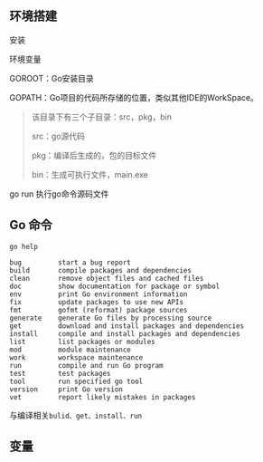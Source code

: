 ## 环境搭建

安装

环境变量

GOROOT：Go安装目录

GOPATH：Go项目的代码所存储的位置，类似其他IDE的WorkSpace。

> 该目录下有三个子目录：src，pkg，bin
>
> src：go源代码
>
> pkg：编译后生成的，包的目标文件
>
> bin：生成可执行文件，main.exe



go run 执行go命令源码文件



## Go 命令

```shell
go help

bug         start a bug report
build       compile packages and dependencies
clean       remove object files and cached files
doc         show documentation for package or symbol
env         print Go environment information
fix         update packages to use new APIs
fmt         gofmt (reformat) package sources
generate    generate Go files by processing source
get         download and install packages and dependencies
install     compile and install packages and dependencies
list        list packages or modules
mod         module maintenance
work        workspace maintenance
run         compile and run Go program
test        test packages
tool        run specified go tool
version     print Go version
vet         report likely mistakes in packages
```

与编译相关`bulid、get、install、run`



## 变量































